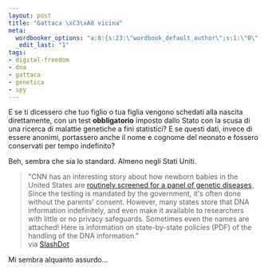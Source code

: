 ```yaml
--- 
layout: post
title: "Gattaca \xC3\xA8 vicina"
meta: 
  wordbooker_options: "a:8:{s:23:\"wordbook_default_author\";s:1:\"0\";s:29:\"wordbook_republish_time_frame\";s:2:\"10\";s:18:\"wordbook_attribute\";s:31:\"Posted a new post on their blog\";s:29:\"wordbooker_status_update_text\";s:35:\": New blog post :  %title% - %link%\";s:19:\"wordbook_actionlink\";s:3:\"300\";s:18:\"wordbook_orandpage\";s:1:\"2\";s:23:\"wordbook_extract_length\";s:3:\"256\";s:18:\"wordbook_page_post\";s:4:\"-100\";}"
  _edit_last: "1"
tags: 
- digital-freedom
- dna
- gattaca
- genetica
- spy
---
```

E se ti dicessero che tuo figlio o tua figlia vengono schedati alla nascita direttamente, con un test **obbligatorio** imposto dallo Stato con la scusa di una ricerca di malattie genetiche a fini statistici? E se questi dati, invece di essere anonimi, portassero anche il nome e cognome del neonato e fossero conservati per tempo indefinito?  
  
Beh, sembra che sia lo standard. Almeno negli Stati Uniti.  
    
> "CNN has an interesting story about how newborn babies in the United States are [routinely screened for a panel of genetic diseases][2]. Since the testing is mandated by the government, it's often done without the parents' consent. However, many states store that DNA information indefinitely, and even make it available to researchers with little or no privacy safeguards. Sometimes even the names are attached! Here is information on state-by-state policies (PDF) of the handling of the DNA information."  
> via [SlashDot][1]  
  
Mi sembra alquanto assurdo...  
  
[1]: http://science.slashdot.org/story/10/02/05/0440247/Routine-DNA-Tests-For-Newborns-Mean-Looming-Privacy-Problems
[2]: http://www.cnn.com/2010/HEALTH/02/04/baby.dna.government/index.html 
